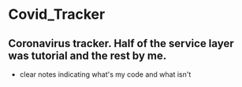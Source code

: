 # Covid_Tracker

Coronavirus tracker.  Half of the service layer was tutorial and the rest by me.
---
* clear notes indicating what's my code and what isn't
